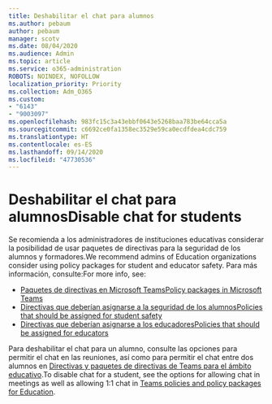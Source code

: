```yaml
---
title: Deshabilitar el chat para alumnos
ms.author: pebaum
author: pebaum
manager: scotv
ms.date: 08/04/2020
ms.audience: Admin
ms.topic: article
ms.service: o365-administration
ROBOTS: NOINDEX, NOFOLLOW
localization_priority: Priority
ms.collection: Adm_O365
ms.custom:
- "6143"
- "9003097"
ms.openlocfilehash: 983fc15c3a43ebbf0643e5268baa783be64cca5a
ms.sourcegitcommit: c6692ce0fa1358ec3529e59ca0ecdfdea4cdc759
ms.translationtype: HT
ms.contentlocale: es-ES
ms.lasthandoff: 09/14/2020
ms.locfileid: "47730536"
---
```

# <a name="disable-chat-for-students"></a><span data-ttu-id="7325e-102">Deshabilitar el chat para alumnos</span><span class="sxs-lookup"><span data-stu-id="7325e-102">Disable chat for students</span></span>

<span data-ttu-id="7325e-103">Se recomienda a los administradores de instituciones educativas considerar la posibilidad de usar paquetes de directivas para la seguridad de los alumnos y formadores.</span><span class="sxs-lookup"><span data-stu-id="7325e-103">We recommend admins of Education organizations consider using policy packages for student and educator safety.</span></span> <span data-ttu-id="7325e-104">Para más información, consulte:</span><span class="sxs-lookup"><span data-stu-id="7325e-104">For more info, see:</span></span>

- [<span data-ttu-id="7325e-105">Paquetes de directivas en Microsoft Teams</span><span class="sxs-lookup"><span data-stu-id="7325e-105">Policy packages in Microsoft Teams</span></span>](https://docs.microsoft.com/microsoftteams/policy-packages-edu#policy-packages-in-microsoft-teams)
- [<span data-ttu-id="7325e-106">Directivas que deberían asignarse a la seguridad de los alumnos</span><span class="sxs-lookup"><span data-stu-id="7325e-106">Policies that should be assigned for student safety</span></span>](https://docs.microsoft.com/microsoftteams/policy-packages-edu#policies-that-should-be-assigned-for-student-safety)
- [<span data-ttu-id="7325e-107">Directivas que deberían asignarse a los educadores</span><span class="sxs-lookup"><span data-stu-id="7325e-107">Policies that should be assigned for educators</span></span>](https://docs.microsoft.com/microsoftteams/policy-packages-edu#policies-that-should-be-assigned-for-educators) 

<span data-ttu-id="7325e-108">Para deshabilitar el chat para un alumno, consulte las opciones para permitir el chat en las reuniones, así como para permitir el chat entre dos alumnos en [Directivas y paquetes de directivas de Teams para el ámbito educativo](https://docs.microsoft.com/microsoftteams/policy-packages-edu).</span><span class="sxs-lookup"><span data-stu-id="7325e-108">To disable chat for a student, see the options for allowing chat in meetings as well as allowing 1:1 chat in [Teams policies and policy packages for Education](https://docs.microsoft.com/microsoftteams/policy-packages-edu).</span></span>